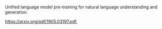 



Unified language model pre-training for natural language
understanding and generation.

https://arxiv.org/pdf/1905.03197.pdf,